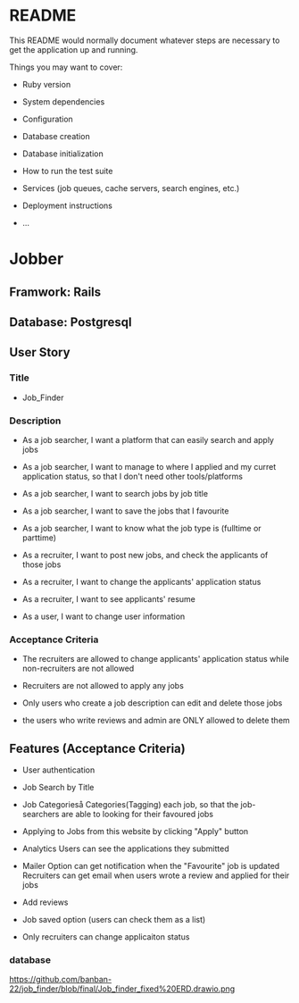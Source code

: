 # README

This README would normally document whatever steps are necessary to get the
application up and running.

Things you may want to cover:

* Ruby version

* System dependencies

* Configuration

* Database creation

* Database initialization

* How to run the test suite

* Services (job queues, cache servers, search engines, etc.)

* Deployment instructions

* ...

# Jobber
## Framwork: Rails
## Database: Postgresql

## User Story
### Title
* Job_Finder

### Description
* As a job searcher, I want a platform that can easily search and apply jobs

* As a job searcher, I want to manage to where I applied and my curret application status, so that I don't need other tools/platforms

* As a job searcher, I want to search jobs by job title

* As a job searcher, I want to save the jobs that I favourite

* As a job searcher, I want to know what the job type is (fulltime or parttime)

* As a recruiter, I want to post new jobs, and check the applicants of those jobs

* As a recruiter, I want to change the applicants' application status

* As a recruiter, I want to see applicants' resume

* As a user, I want to change user information


### Acceptance Criteria
* The recruiters are allowed to change applicants' application      status while non-recruiters are not allowed

* Recruiters are not allowed to apply any jobs

* Only users who create a job description can edit and delete those jobs

* the users who write reviews and admin are ONLY allowed to delete them

## Features (Acceptance Criteria)
* User authentication

* Job Search by Title

* Job Categorieså
    Categories(Tagging) each job, so that the job-searchers are able to looking for their favoured jobs

* Applying to Jobs from this website by clicking "Apply" button

* Analytics
    Users can see the applications they submitted

* Mailer Option
    can get notification when the "Favourite" job is updated
    Recruiters can get email when users wrote a review and applied for their jobs

* Add reviews

* Job saved option (users can check them as a list)

* Only recruiters can change applicaiton status

### database
https://github.com/banban-22/job_finder/blob/final/Job_finder_fixed%20ERD.drawio.png
